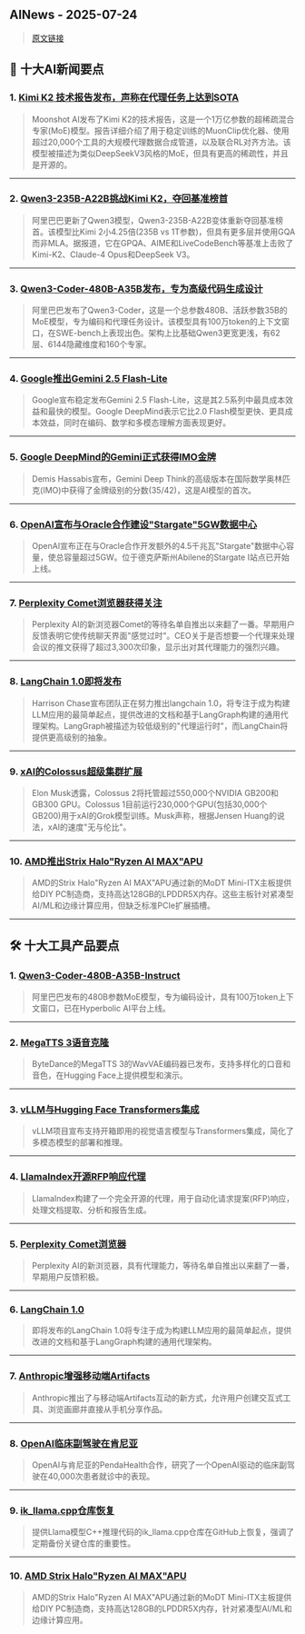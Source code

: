 ## AINews - 2025-07-24

> [原文链接](https://news.smol.ai/issues/25-07-22-not-much/)

## 📰 十大AI新闻要点

### 1. [Kimi K2 技术报告发布，声称在代理任务上达到SOTA](https://twitter.com/Kimi_Moonshot/status/1947520758760313170)
> Moonshot AI发布了Kimi K2的技术报告，这是一个1万亿参数的超稀疏混合专家(MoE)模型。报告详细介绍了用于稳定训练的MuonClip优化器、使用超过20,000个工具的大规模代理数据合成管道，以及联合RL对齐方法。该模型被描述为类似DeepSeekV3风格的MoE，但具有更高的稀疏性，并且是开源的。

---

### 2. [Qwen3-235B-A22B挑战Kimi K2，夺回基准榜首](https://twitter.com/huybery/status/1947345040470380614)
> 阿里巴巴更新了Qwen3模型，Qwen3-235B-A22B变体重新夺回基准榜首。该模型比Kimi 2小4.25倍(235B vs 1T参数)，但具有更多层并使用GQA而非MLA。据报道，它在GPQA、AIME和LiveCodeBench等基准上击败了Kimi-K2、Claude-4 Opus和DeepSeek V3。

---

### 3. [Qwen3-Coder-480B-A35B发布，专为高级代码生成设计](https://twitter.com/scaling01/status/1947732150872084693)
> 阿里巴巴发布了Qwen3-Coder，这是一个总参数480B、活跃参数35B的MoE模型，专为编码和代理任务设计。该模型具有100万token的上下文窗口，在SWE-bench上表现出色。架构上比基础Qwen3更宽更浅，有62层、6144隐藏维度和160个专家。

---

### 4. [Google推出Gemini 2.5 Flash-Lite](https://twitter.com/Google/status/1947689382892204542)
> Google宣布稳定发布Gemini 2.5 Flash-Lite，这是其2.5系列中最具成本效益和最快的模型。Google DeepMind表示它比2.0 Flash模型更快、更具成本效益，同时在编码、数学和多模态理解方面表现更好。

---

### 5. [Google DeepMind的Gemini正式获得IMO金牌](https://twitter.com/AndrewLampinen/status/1947370582393425931)
> Demis Hassabis宣布，Gemini Deep Think的高级版本在国际数学奥林匹克(IMO)中获得了金牌级别的分数(35/42)，这是AI模型的首次。

---

### 6. [OpenAI宣布与Oracle合作建设"Stargate"5GW数据中心](https://twitter.com/OpenAI/status/1947628731142648113)
> OpenAI宣布正在与Oracle合作开发额外的4.5千兆瓦"Stargate"数据中心容量，使总容量超过5GW。位于德克萨斯州Abilene的Stargate I站点已开始上线。

---

### 7. [Perplexity Comet浏览器获得关注](https://twitter.com/AravSrinivas/status/1947407684996894969)
> Perplexity AI的新浏览器Comet的等待名单自推出以来翻了一番。早期用户反馈表明它使传统聊天界面"感觉过时"。CEO关于是否想要一个代理来处理会议的推文获得了超过3,300次印象，显示出对其代理能力的强烈兴趣。

---

### 8. [LangChain 1.0即将发布](https://twitter.com/hwchase17/status/1947376920355917909)
> Harrison Chase宣布团队正在努力推出langchain 1.0，将专注于成为构建LLM应用的最简单起点，提供改进的文档和基于LangGraph构建的通用代理架构。LangGraph被描述为较低级别的"代理运行时"，而LangChain将提供更高级别的抽象。

---

### 9. [xAI的Colossus超级集群扩展](https://x.com/elonmusk/status/1947701807389515912)
> Elon Musk透露，Colossus 2将托管超过550,000个NVIDIA GB200和GB300 GPU。Colossus 1目前运行230,000个GPU(包括30,000个GB200)用于xAI的Grok模型训练。Musk声称，根据Jensen Huang的说法，xAI的速度"无与伦比"。

---

### 10. [AMD推出Strix Halo"Ryzen AI MAX"APU](https://wccftech.com/amd-strix-halo-ryzen-ai-max-apus-diy-pc-new-modt-mini-itx-motherboards-128-gb-lpddr5x-memory/)
> AMD的Strix Halo"Ryzen AI MAX"APU通过新的MoDT Mini-ITX主板提供给DIY PC制造商，支持高达128GB的LPDDR5X内存。这些主板针对紧凑型AI/ML和边缘计算应用，但缺乏标准PCIe扩展插槽。

---

## 🛠️ 十大工具产品要点

### 1. [Qwen3-Coder-480B-A35B-Instruct](https://app.hyperbolic.ai/models/qwen3-coder-480b-a35b-instruct)
> 阿里巴巴发布的480B参数MoE模型，专为编码设计，具有100万token上下文窗口，已在Hyperbolic AI平台上线。

---

### 2. [MegaTTS 3语音克隆](https://huggingface.co/spaces/mrfakename/MegaTTS3-Voice-Cloning)
> ByteDance的MegaTTS 3的WavVAE编码器已发布，支持多样化的口音和音色，在Hugging Face上提供模型和演示。

---

### 3. [vLLM与Hugging Face Transformers集成](https://twitter.com/vllm_project/status/1947756551663718754)
> vLLM项目宣布支持开箱即用的视觉语言模型与Transformers集成，简化了多模态模型的部署和推理。

---

### 4. [LlamaIndex开源RFP响应代理](https://twitter.com/jerryjliu0/status/1947465066892431792)
> LlamaIndex构建了一个完全开源的代理，用于自动化请求提案(RFP)响应，处理文档提取、分析和报告生成。

---

### 5. [Perplexity Comet浏览器](https://www.perplexity.ai/)
> Perplexity AI的新浏览器，具有代理能力，等待名单自推出以来翻了一番，早期用户反馈积极。

---

### 6. [LangChain 1.0](https://twitter.com/hwchase17/status/1947376920355917909)
> 即将发布的LangChain 1.0将专注于成为构建LLM应用的最简单起点，提供改进的文档和基于LangGraph构建的通用代理架构。

---

### 7. [Anthropic增强移动端Artifacts](https://twitter.com/AnthropicAI/status/1947690894888513964)
> Anthropic推出了与移动端Artifacts互动的新方式，允许用户创建交互式工具、浏览画廊并直接从手机分享作品。

---

### 8. [OpenAI临床副驾驶在肯尼亚](https://twitter.com/gdb/status/1947732134430687351)
> OpenAI与肯尼亚的PendaHealth合作，研究了一个OpenAI驱动的临床副驾驶在40,000次患者就诊中的表现。

---

### 9. [ik_llama.cpp仓库恢复](https://github.com/ikawrakow/ik_llama.cpp)
> 提供Llama模型C++推理代码的ik_llama.cpp仓库在GitHub上恢复，强调了定期备份关键仓库的重要性。

---

### 10. [AMD Strix Halo"Ryzen AI MAX"APU](https://wccftech.com/amd-strix-halo-ryzen-ai-max-apus-diy-pc-new-modt-mini-itx-motherboards-128-gb-lpddr5x-memory/)
> AMD的Strix Halo"Ryzen AI MAX"APU通过新的MoDT Mini-ITX主板提供给DIY PC制造商，支持高达128GB的LPDDR5X内存，针对紧凑型AI/ML和边缘计算应用。